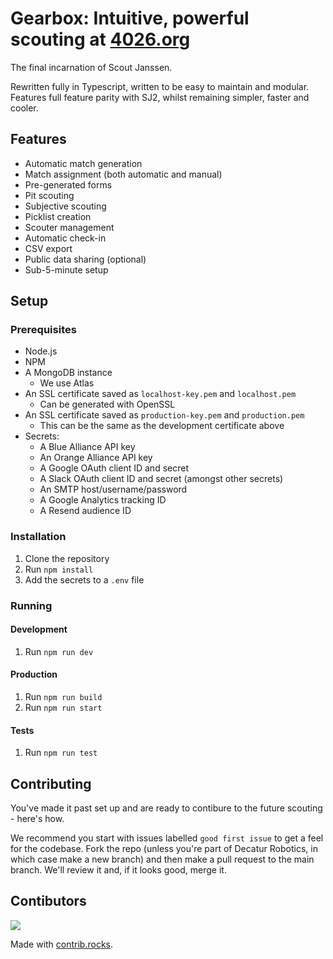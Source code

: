 # Gearbox: Intuitive, powerful scouting at [4026.org](https://4026.org)
The final incarnation of Scout Janssen.

Rewritten fully in Typescript, written to be easy to maintain and modular.
Features full feature parity with SJ2, whilst remaining simpler, faster and cooler.

## Features
- Automatic match generation
- Match assignment (both automatic and manual)
- Pre-generated forms
- Pit scouting
- Subjective scouting
- Picklist creation
- Scouter management
- Automatic check-in
- CSV export
- Public data sharing (optional)
- Sub-5-minute setup

## Setup

### Prerequisites
- Node.js
- NPM
- A MongoDB instance
  - We use Atlas
- An SSL certificate saved as `localhost-key.pem` and `localhost.pem`
  - Can be generated with OpenSSL
- An SSL certificate saved as `production-key.pem` and `production.pem`
  - This can be the same as the development certificate above
- Secrets:
  - A Blue Alliance API key
  - An Orange Alliance API key
  - A Google OAuth client ID and secret
  - A Slack OAuth client ID and secret (amongst other secrets)
  - An SMTP host/username/password
  - A Google Analytics tracking ID
  - A Resend audience ID

### Installation
1. Clone the repository
1. Run `npm install`
1. Add the secrets to a `.env` file

### Running

#### Development
1. Run `npm run dev`

#### Production
1. Run `npm run build`
1. Run `npm run start`

#### Tests
1. Run `npm run test`

## Contributing
You've made it past set up and are ready to contibure to the future scouting - here's how.

We recommend you start with issues labelled `good first issue` to get a feel for the codebase. Fork the repo (unless you're part of Decatur Robotics, in which case make a new branch) and then make a pull request to the main branch. We'll review it and, if it looks good, merge it.

## Contibutors
<a href="https://github.com/Decatur-Robotics/Gearbox/graphs/contributors">
  <img src="https://contrib.rocks/image?repo=Decatur-Robotics/Gearbox" />
</a>

Made with [contrib.rocks](https://contrib.rocks).